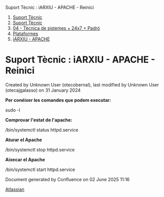 Suport Tècnic : iARXIU - APACHE - Reinici  

1.  [Suport Tècnic](index.html)
2.  [Suport Tècnic](13893782.html)
3.  [04 - Tècnica de sistemes + 24x7 + Padró](26313202.html)
4.  [Plataformes](Plataformes_41520520.html)
5.  [iARXIU - APACHE](iARXIU---APACHE_41520757.html)

Suport Tècnic : iARXIU - APACHE - Reinici
=========================================

Created by Unknown User (otecobernal), last modified by Unknown User (otecajgalasso) on 31 January 2024

**Per conéixer les comandes que podem executar:**

sudo -l

**Comprovar l'estat de l'apache:**

/bin/systemctl status httpd.service

**Aturar el Apache**

/bin/systemctl stop httpd.service

  

**Aixecar el Apache**

/bin/systemctl start httpd.service

Document generated by Confluence on 02 June 2025 11:16

[Atlassian](http://www.atlassian.com/)